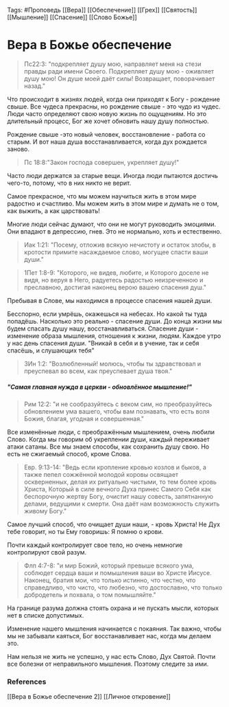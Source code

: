 Tags: #Проповедь
[[Вера]]
[[Обеспечение]]
[[Грех]]
[[Святость]]
[[Мышление]]
[[Спасение]]
[[Слово Божье]]
# Вера в Божье обеспечение

> Пс22:3: "подкрепляет душу мою, направляет меня на стези правды ради имени Своего. Подкрепляет душу мою - оживляет душу мою! Он душе моей даёт силы! Возвращает, поворачивает назад."

Что происходит в жизнях людей, когда они приходят к Богу - рождение свыше. Все чудеса прекрасны, но рождение свыше - это чудо из чудес.
Люди часто определяют свою новую жизнь по ощущениям. Но это длительный процесс, Бог же хочет обновить нашу душу полностью.

Рождение свыше -это новый человек, восстановление - работа со старым. И вот наша душа восстанавливается, когда дух рождается заново.

> Пс 18:8:"Закон господа совершен, укрепляет душу!"

Часто люди держатся за старые вещи. Иногда люди пытаются достичь чего-то, потому, что в них никто не верит. 

Самое прекрасное, что мы можем научиться жить в этом мире радостно и счастливо.
Мы можем жить в этом мире и думать не о том, как выжить, а как царствовать!

Многие люди сейчас думают, что они не могут руководить эмоциями. Они впадают в депрессию, гнев. Это не нормально, хоть и естественно.

> Иак 1:21: "Посему, отложив всякую нечистоту и остаток злобы, в кротости примите насаждаемое слово, могущее спасти ваши души."

>1Пет 1:8-9: "Которого, не видев, любите, и Которого доселе не видя, но веруя в Него, радуетесь радостью неизреченною и преславною, достигая наконец верою вашею спасения душ."

Пребывая в Слове, мы находимся в процессе спасения нашей души. 

Бесспорно, если умрёшь, окажешься на небесах. Но какой ты туда попадёшь.
Насколько это реально - спасение души. До конца жизни мы будем спасать душу нашу, восстанавливаться.
Спасение души - изменение образа мышления, отношения к жизни, людям.
Каждое утро у нас день спасения души.
"Вникай в себя и в учение, так и себя спасёшь, и слушающих тебя"
> 3Ин 1:2: "Возлюбленный! молюсь, чтобы ты здравствовал и преуспевал во всем, как преуспевает душа твоя."

##### "Самая главная нужда в церкви - обновлённое мышление!"

> Рим 12:2: "и не сообразуйтесь с веком сим, но преобразуйтесь обновлением ума вашего, чтобы вам познавать, что есть воля Божия, благая, угодная и совершенная."

Все изменённые люди, с преображённым мышлением, очень любили Слово.
Когда мы говорим об укреплении души, каждый переживает атаки сатаны. Все мы знаем способы, как сохранить душу свою. Но есть не сжигаемый способ, кроме Слова.

>Евр. 9:13-14: "Ведь если кропление кровью козлов и быков, а также пепел сожжённой молодой коровы освящает оскверненных, делая их ритуально чистыми, то тем более кровь Христа, Который в силе вечного Духа принес Самого Себя как беспорочную жертву Богу, очистит нашу совесть, запятнанную делами, ведущими к смерти. Она даёт нам возможность служить живому Богу."

Самое лучший способ, что очищает души наши, - кровь Христа!
Не Дух тебе говорит, но ты Ему говоришь: Я помню о крови.

Почти каждый контролирует свое тело, но очень немногие контролируют свой разум.

>Флп 4:7-8: "и мир Божий, который превыше всякого ума, соблюдет сердца ваши и помышления ваши во Христе Иисусе. Наконец, братия мои, что только истинно, что честно, что справедливо, что чисто, что любезно, что достославно, что только добродетель и похвала, о том помышляйте."

На границе разума должна стоять охрана и не пускать мысли, которых нет в списке допустимых.

Изменение нашего мышления начинается с покаяния. Так важно, чтобы мы не забывали каяться, Бог восстанавливает нас, когда мы делаем это.

Нам нельзя не жить не успешно, у нас есть Слово, Дух Святой. 
Почти все болезни от неправильного мышления. Поэтому следите за ими.

### References
[[Вера в Божье обеспечение 2]]
[[Личное откровение]]